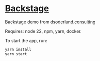 # [Backstage](https://backstage.io)

Backstage demo from dsoderlund.consulting

Requires: node 22, npm, yarn, docker.

To start the app, run:

```sh
yarn install
yarn start
```
